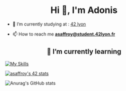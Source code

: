<h1 align="center">Hi 👋, I'm Adonis</h1>

- 🔭 I’m currently studying at : [42 lyon](https://42lyon.fr/)

- 📫 How to reach me **asaffroy@student.42lyon.fr**

<h2 align="center" > 🌱 I’m currently learning </h2>


[![My Skills](https://skillicons.dev/icons?i=c,cpp,js,ts,nestjs,react,html,css)](https://skillicons.dev)




[![asaffroy's 42 stats](https://badge42.vercel.app/api/v2/cl63gdbp6011109jrdogwc4ws/stats?cursusId=21&coalitionId=303)](https://github.com/JaeSeoKim/badge42)

![Anurag's GitHub stats](https://github-readme-stats.vercel.app/api?username=Adonissfy&count_private=true&theme=chartreuse-dark&show_icons=true)
